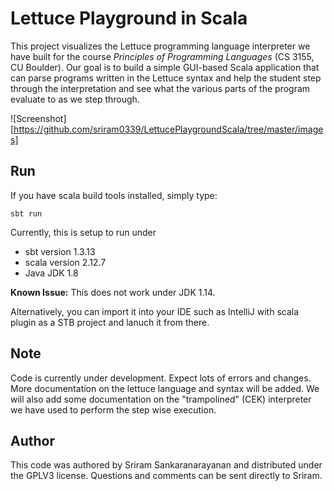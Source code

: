 # Lettuce Playground in Scala

This project visualizes the Lettuce programming language interpreter we have
built for the course _Principles of Programming Languages_ (CS 3155, CU
Boulder). Our goal is to build a simple GUI-based Scala application that can
parse programs written in the Lettuce syntax and help the student step through
the interpretation and see what the various parts of the program evaluate to as
we step through.

![Screenshot][https://github.com/sriram0339/LettucePlaygroundScala/tree/master/images]

## Run

If you have scala build tools installed, simply type:

~~~
sbt run
~~~

Currently, this is setup to run under 
  - sbt version 1.3.13
  - scala version 2.12.7
  - Java JDK 1.8 
  
**Known Issue:** This does not work under JDK 1.14.


Alternatively, you can import it into your IDE such as IntelliJ with scala plugin as a STB project and lanuch it from there.



## Note

Code is currently under development. Expect lots of errors and changes.
More documentation on the lettuce language and syntax will be added.
We will also add some documentation on the "trampolined" (CEK) interpreter
we have used to perform the step wise execution. 

## Author
  
  This code was authored by Sriram Sankaranarayanan and distributed under
  the GPLV3 license.  Questions and comments can be sent directly to Sriram.
  
  
  
  
